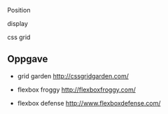 Position

display

css grid

## Oppgave
* grid garden http://cssgridgarden.com/

* flexbox froggy http://flexboxfroggy.com/

* flexbox defense http://www.flexboxdefense.com/
